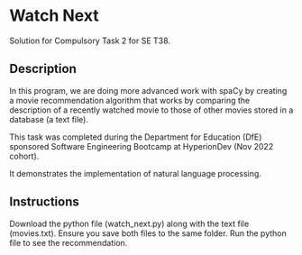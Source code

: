 # Watch Next
Solution for Compulsory Task 2 for SE T38.

## Description
In this program, we are doing more advanced work with spaCy by creating a movie recommendation algorithm that works by comparing the description of a recently watched movie to those of other movies stored in a database (a text file).

This task was completed during the Department for Education (DfE) sponsored Software Engineering Bootcamp at HyperionDev (Nov 2022 cohort).

It demonstrates the implementation of natural language processing.

## Instructions
Download the python file (watch_next.py) along with the text file (movies.txt). Ensure you save both files to the same folder.
Run the python file to see the recommendation.

